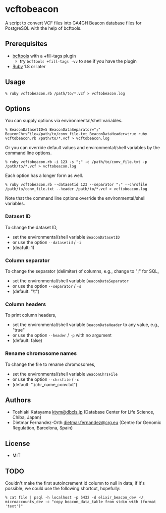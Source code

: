 # vcftobeacon

A script to convert VCF files into GA4GH Beacon database files for PostgreSQL with the help of bcftools.

## Prerequisites

* [bcftools](http://samtools.github.io/bcftools/bcftools.html) with a +fill-tags plugin
  * try `bcftools +fill-tags -vv` to see if you have the plugin
* [Ruby](https://www.ruby-lang.org/) 1.8 or later

## Usage

```
% ruby vcftobeacon.rb /path/to/*.vcf > vcftobeacon.log
```

## Options

You can supply options via environmental/shell variables.

```
% BeaconDatasetID=5 BeaconDataSeparator=";" BeaconChrsFile=/path/to/conv_file.txt BeaconDataHeader=true ruby vcftobeacon.rb /path/to/*.vcf > vcftobeacon.log
```

Or you can override default values and environmental/shell variables by the command line options.

```
% ruby vcftobeacon.rb -i 123 -s ";" -c /path/to/conv_file.txt -p /path/to/*.vcf > vcftobeacon.log
```

Each option has a longer form as well.

```
% ruby vcftobeacon.rb --datasetid 123 --separator ";" --chrsfile /path/to/conv_file.txt --header /path/to/*.vcf > vcftobeacon.log
```

Note that the command line options override the environmental/shell variables.

### Dataset ID

To change the dataset ID,

* set the environmental/shell variable `BeaconDatasetID`
* or use the option `--datasetid` / `-i`
* (deafult: 1)

### Column separator

To change the separator (delimiter) of columns, e.g., change to ";" for SQL,

* set the environmental/shell variable `BeaconDataSeparator`
* or use the option `--separator` / `-s`
* (default: "\t")

### Column headers

To print column headers,

* set the environmental/shell variable `BeaconDataHeader` to any value, e.g., "true"
* or use the option `--header` / `-p` with no argument
* (default: false)

### Rename chromosome names

To change the file to rename chromosomes,

* set the environmental/shell variable `BeaconChrsFile`
* or use the option `--chrsfile` / `-c`
* (default: "./chr_name_conv.txt")

## Authors

* Toshiaki Katayama <ktym@dbcls.jp> (Database Center for Life Science, Chiba, Japan)
* Dietmar Fernandez-Orth <dietmar.fernandez@crg.eu> (Centre for Genomic Regulation, Barcelona, Spain)

## License

* MIT

## TODO

Couldn't make the first autoincrement id column to null in data; if it's possible, we could use the following shortcut, hopefully:

```
% cat file | psql -h localhost -p 5432 -d elixir_beacon_dev -U microaccounts_dev -c "copy beacon_data_table from stdin with (format 'text')"
```
